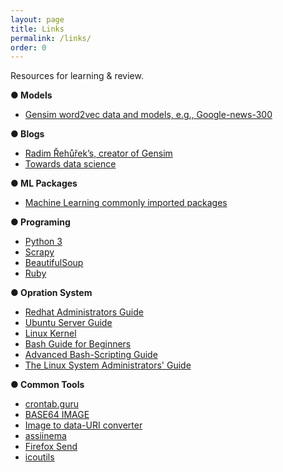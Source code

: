 ```yaml
---
layout: page
title: Links
permalink: /links/
order: 0
---
```


Resources for learning &amp; review.

<!-- ### ○ Technology Docs -->
__● Models__
* [Gensim word2vec data and models, e.g., Google-news-300](https://github.com/RaRe-Technologies/gensim-data)

__● Blogs__
* [Radim Řehůřek’s, creator of Gensim](https://rare-technologies.com/author/radim/)
* [Towards data science](https://towardsdatascience.com/machine-learning/home)

__● ML Packages__
* [Machine Learning commonly imported packages](https://raw.githubusercontent.com/GaoangLiu/GaoangLiu.github.io/master/codes/mlpackages.py)

__● Programing__
* [Python 3](https://docs.python.org/3/)
* [Scrapy](https://docs.scrapy.org)
* [BeautifulSoup](https://www.crummy.com/software/BeautifulSoup/bs4/doc/)
* [Ruby](http://ruby-doc.org/)

__● Opration System__

* [Redhat Administrators Guide](https://access.redhat.com/documentation/en-us/red_hat_enterprise_linux/7/html/system_administrators_guide/)
* [Ubuntu Server Guide](https://help.ubuntu.com/lts/serverguide/index.html.en)
* [Linux Kernel](https://www.kernel.org/doc/html/latest/)
* [Bash Guide for Beginners](http://tldp.org/LDP/Bash-Beginners-Guide/html/index.html)
* [Advanced Bash-Scripting Guide](http://tldp.org/LDP/abs/html/index.html)
* [The Linux System Administrators' Guide](http://tldp.org/LDP/sag/html/index.html)


__● Common Tools__

* [crontab.guru](https://crontab.guru)
* [BASE64 IMAGE](https://www.base64-image.de/)
* [Image to data-URI converter](https://websemantics.uk/tools/image-to-data-uri-converter/)
* [assiinema](https://asciinema.org/)
* [Firefox Send](https://send.firefox.com/)
* [icoutils](https://www.nongnu.org/icoutils/)

